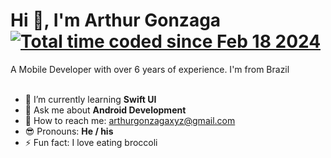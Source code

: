 

<h1 align="left">Hi 👋, I'm Arthur Gonzaga<br><a href="https://wakatime.com/@018dbc77-a3b1-4918-803d-f039bf68b790"><img src="https://wakatime.com/badge/user/018dbc77-a3b1-4918-803d-f039bf68b790.svg" alt="Total time coded since Feb 18 2024" /></a></h1>
A Mobile Developer with over 6 years of experience. I'm from Brazil<br><br>

- 🧠 I’m currently learning **Swift UI**
- 💬 Ask me about **Android Development** 
- 🤙 How to reach me: arthurgonzagaxyz@gmail.com
- 😎 Pronouns: **He / his**
- ⚡ Fun fact: I love eating broccoli
